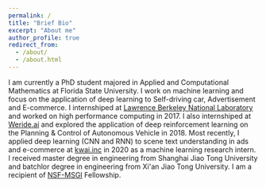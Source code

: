 ```yaml
---
permalink: /
title: "Brief Bio"
excerpt: "About me"
author_profile: true
redirect_from: 
  - /about/
  - /about.html
---
```


I am currently a PhD student majored in Applied and Computational Mathematics at Florida State University. I work on machine learning and focus on the application of deep learning to Self-driving car, Advertisement and E-commerce. I internshiped at [Lawrence Berkeley National Laboratory](https://www.lbl.gov/) and worked on high performance computing in 2017. I also internshiped at [Weride.ai](https://www.weride.ai/) and explored the application of deep reinforcement learning on the Planning & Control of Autonomous Vehicle in 2018. Most recently, I applied deep learning (CNN and RNN) to scene text understanding in ads and e-commerce at [kwai.inc](http://www.kwai.com/) in 2020 as a machine learning research intern. I received master degree in engineering from Shanghai Jiao Tong University and batchlor degree in engineering from Xi'an Jiao Tong University. I am a recipient of [NSF-MSGI](https://orise.orau.gov/nsf-msgi/) Fellowship.
